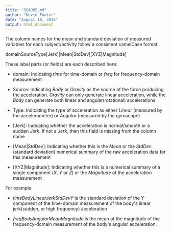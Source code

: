 ```yaml
---
title: "README.md"
author: "Kevin Fowler"
date: "August 18, 2015"
output: html_document
---
```


The column names for the mean and standard deviation of measured variables for each subject/activity follow a consistent camelCase format:

domainSourceType[Jerk][Mean|StdDev][XYZ|Magnitude]

These label parts (or fields) are each described here:

+ domain: Indicating *time* for time-domain or *freq* for frequency-domain measurement

+ Source: Indicating *Body* or *Gravity* as the source of the force producing the acceleration. *Gravity* can only generate linear acceleration, while the *Body* can generate both linear and angular(rotational) accelerations

+ Type: Indicating the type of acceleration as either *Linear* (measured by the accelerometer) or *Angular* (measured by the gyroscope)

+ \[Jerk]: Indicating whether the acceleration is normal/smooth or a sudden *Jerk*. If not a *Jerk*, then this field is missing from the column name

+ [Mean|StdDev]: Indicating whether this is the *Mean* or the *StdDev* (standard deviation) numerical summary of the raw acceleration data for this measurement

+ [XYZ|Magnitude]: Indicating whether this is a numerical summary of a single component (*X*, *Y* or *Z*) or the *Magnitude* of the acceleration measurement  

For example:

+ *timeBodyLinearJerkStdDevY* is the standard deviation of the Y-component of the time-domain measurement of the body's linear jerk(sudden, or high frequency) acceleration

+ *freqBodyAngularMeanMagnitude* is the mean of the magnitude of the frequency-domain measurement of the body's angular acceleration.